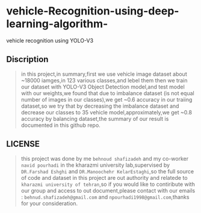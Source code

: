 # vehicle-Recognition-using-deep-learning-algorithm-
vehicle recognition using YOLO-V3

## Discription
> in this project,in summary,first we use vehicle image dataset about ~18000 iamges,in 123 various classes,and lebel them then we train our dataset with YOLO-V3 Object Detection model,and test model with our weights,we found that due to imbalance dataset (is not equal number of images in our classes),we get ~0.6 accuracy in our traiing dataset,so we try that by decreasing the imbalance dataset and decrease our classes to 35 vehicle model,approximately,we get ~0.8 accuracy by balancing dataset,the summary of our result is documented in this github repo.





## LICENSE
> this project was done by me `behnoud shafizadeh` and my co-worker `navid pourhadi` in the kharazmi university lab,supervised by `DR.Farshad Eshghi` and `DR.Manoochehr KelarEstaghi`,so the full source of code and dataset in this project are out authority and relatede to `kharazmi university of tehran`,so if you would like to contiribute with our group and access to out document,please contact with our emails : `behnud.shafizadeh@gmail.com` and `npourhadi1998@gmail.com`,thanks for your consideration.
